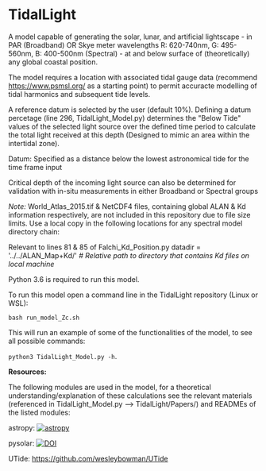 # TidalLight
A model capable of generating the solar, lunar, and artificial lightscape - in PAR (Broadband) OR Skye meter wavelengths R: 620-740nm, G: 495-560nm, B: 400-500nm (Spectral) - at and below surface of (theoretically) any global coastal position. 

The model requires a location with associated tidal gauge data (recommend https://www.psmsl.org/ as a starting point) to permit accuracte modelling of tidal harmonics and subsequent tide levels. 

A reference datum is selected by the user (default 10%).
Defining a datum percetage (line 296, TidalLight_Model.py) determines the "Below Tide" values of the selected light source over the defined time period to calculate the total light received at this depth (Designed to mimic an area within the intertidal zone).

Datum: Specified as a distance below the lowest astronomical tide for the time frame input

Critical depth of the incoming light source can also be determined for validation with in-situ measurements in either Broadband or Spectral groups

*Note:* World_Atlas_2015.tif & NetCDF4 files, containing global ALAN & Kd information respectively, are not included in this repository due to file size limits. 
Use a local copy in the following locations for any spectral model directory chain:

Relevant to lines 81 & 85 of Falchi_Kd_Position.py
datadir = '../../ALAN_Map+Kd/' *# Relative path to directory that contains Kd files on local machine* 

Python 3.6 is required to run this model.

To run this model open a command line in the TidalLight repository (Linux or WSL):

`bash run_model_Zc.sh`

This will run an example of some of the functionalities of the model, to see all possible commands: 

`python3 TidalLight_Model.py -h`. 

**Resources:**

The following modules are used in the model, for a theoretical understanding/explanation of these calculations 
see the relevant materials (referenced in TidalLight_Model.py --> TidalLight/Papers/) and READMEs of the listed modules:

astropy: [![astropy](http://img.shields.io/badge/powered%20by-AstroPy-orange.svg?style=flat)](http://www.astropy.org/)

pysolar: [![DOI](https://zenodo.org/badge/DOI/10.5281/zenodo.1461066.svg)](https://doi.org/10.5281/zenodo.1461066)

UTide: https://github.com/wesleybowman/UTide
